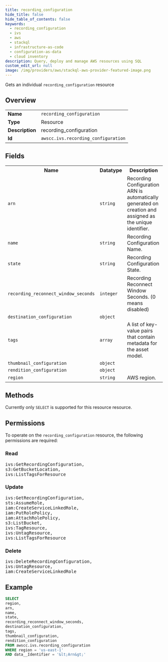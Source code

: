 ```yaml
---
title: recording_configuration
hide_title: false
hide_table_of_contents: false
keywords:
  - recording_configuration
  - ivs
  - aws
  - stackql
  - infrastructure-as-code
  - configuration-as-data
  - cloud inventory
description: Query, deploy and manage AWS resources using SQL
custom_edit_url: null
image: /img/providers/aws/stackql-aws-provider-featured-image.png
---
```

Gets an individual <code>recording_configuration</code> resource

## Overview
<table><tbody>
<tr><td><b>Name</b></td><td><code>recording_configuration</code></td></tr>
<tr><td><b>Type</b></td><td>Resource</td></tr>
<tr><td><b>Description</b></td><td>recording_configuration</td></tr>
<tr><td><b>Id</b></td><td><code>awscc.ivs.recording_configuration</code></td></tr>
</tbody></table>

## Fields
<table><tbody>
<tr><th>Name</th><th>Datatype</th><th>Description</th></tr>
<tr><td><code>arn</code></td><td><code>string</code></td><td>Recording Configuration ARN is automatically generated on creation and assigned as the unique identifier.</td></tr>
<tr><td><code>name</code></td><td><code>string</code></td><td>Recording Configuration Name.</td></tr>
<tr><td><code>state</code></td><td><code>string</code></td><td>Recording Configuration State.</td></tr>
<tr><td><code>recording_reconnect_window_seconds</code></td><td><code>integer</code></td><td>Recording Reconnect Window Seconds. (0 means disabled)</td></tr>
<tr><td><code>destination_configuration</code></td><td><code>object</code></td><td></td></tr>
<tr><td><code>tags</code></td><td><code>array</code></td><td>A list of key-value pairs that contain metadata for the asset model.</td></tr>
<tr><td><code>thumbnail_configuration</code></td><td><code>object</code></td><td></td></tr>
<tr><td><code>rendition_configuration</code></td><td><code>object</code></td><td></td></tr>
<tr><td><code>region</code></td><td><code>string</code></td><td>AWS region.</td></tr>

</tbody></table>

## Methods
Currently only <code>SELECT</code> is supported for this resource resource.

## Permissions

To operate on the <code>recording_configuration</code> resource, the following permissions are required:

### Read
<pre>
ivs:GetRecordingConfiguration,
s3:GetBucketLocation,
ivs:ListTagsForResource</pre>

### Update
<pre>
ivs:GetRecordingConfiguration,
sts:AssumeRole,
iam:CreateServiceLinkedRole,
iam:PutRolePolicy,
iam:AttachRolePolicy,
s3:ListBucket,
ivs:TagResource,
ivs:UntagResource,
ivs:ListTagsForResource</pre>

### Delete
<pre>
ivs:DeleteRecordingConfiguration,
ivs:UntagResource,
iam:CreateServiceLinkedRole</pre>


## Example
```sql
SELECT
region,
arn,
name,
state,
recording_reconnect_window_seconds,
destination_configuration,
tags,
thumbnail_configuration,
rendition_configuration
FROM awscc.ivs.recording_configuration
WHERE region = 'us-east-1'
AND data__Identifier = '&lt;Arn&gt;'
```
